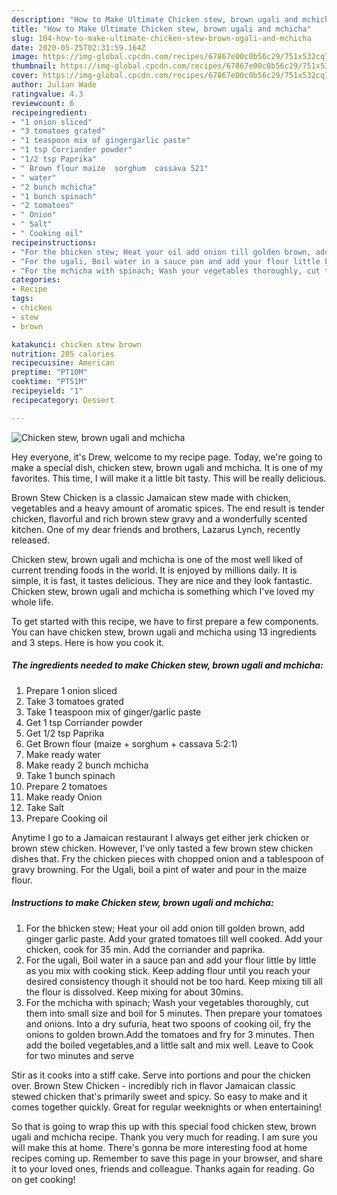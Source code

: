 ```yaml
---
description: "How to Make Ultimate Chicken stew, brown ugali and mchicha"
title: "How to Make Ultimate Chicken stew, brown ugali and mchicha"
slug: 104-how-to-make-ultimate-chicken-stew-brown-ugali-and-mchicha
date: 2020-05-25T02:31:59.164Z
image: https://img-global.cpcdn.com/recipes/67867e00c0b56c29/751x532cq70/chicken-stew-brown-ugali-and-mchicha-recipe-main-photo.jpg
thumbnail: https://img-global.cpcdn.com/recipes/67867e00c0b56c29/751x532cq70/chicken-stew-brown-ugali-and-mchicha-recipe-main-photo.jpg
cover: https://img-global.cpcdn.com/recipes/67867e00c0b56c29/751x532cq70/chicken-stew-brown-ugali-and-mchicha-recipe-main-photo.jpg
author: Julian Wade
ratingvalue: 4.3
reviewcount: 6
recipeingredient:
- "1 onion sliced"
- "3 tomatoes grated"
- "1 teaspoon mix of gingergarlic paste"
- "1 tsp Corriander powder"
- "1/2 tsp Paprika"
- " Brown flour maize  sorghum  cassava 521"
- " water"
- "2 bunch mchicha"
- "1 bunch spinach"
- "2 tomatoes"
- " Onion"
- " Salt"
- " Cooking oil"
recipeinstructions:
- "For the bhicken stew; Heat your oil add onion till golden brown, add ginger garlic paste. Add your grated tomatoes till well cooked. Add your chicken, cook for 35 min. Add the corriander and paprika."
- "For the ugali, Boil water in a sauce pan and add your flour little by little as you mix with cooking stick. Keep adding flour until you reach your desired consistency though it should not be too hard. Keep mixing till all the flour is dissolved. Keep mixing for about 30mins."
- "For the mchicha with spinach; Wash your vegetables thoroughly, cut them into small size and boil for 5 minutes. Then prepare your tomatoes and onions. Into a dry sufuria, heat two spoons of cooking oil, fry the onions to golden brown.Add the tomatoes and fry for 3 minutes. Then add the boiled vegetables,and a little salt and mix well. Leave to Cook for two minutes and serve"
categories:
- Recipe
tags:
- chicken
- stew
- brown

katakunci: chicken stew brown 
nutrition: 205 calories
recipecuisine: American
preptime: "PT10M"
cooktime: "PT51M"
recipeyield: "1"
recipecategory: Dessert

---
```



![Chicken stew, brown ugali and mchicha](https://img-global.cpcdn.com/recipes/67867e00c0b56c29/751x532cq70/chicken-stew-brown-ugali-and-mchicha-recipe-main-photo.jpg)

Hey everyone, it's Drew, welcome to my recipe page. Today, we're going to make a special dish, chicken stew, brown ugali and mchicha. It is one of my favorites. This time, I will make it a little bit tasty. This will be really delicious.

Brown Stew Chicken is a classic Jamaican stew made with chicken, vegetables and a heavy amount of aromatic spices. The end result is tender chicken, flavorful and rich brown stew gravy and a wonderfully scented kitchen. One of my dear friends and brothers, Lazarus Lynch, recently released.

Chicken stew, brown ugali and mchicha is one of the most well liked of current trending foods in the world. It is enjoyed by millions daily. It is simple, it is fast, it tastes delicious. They are nice and they look fantastic. Chicken stew, brown ugali and mchicha is something which I've loved my whole life.


To get started with this recipe, we have to first prepare a few components. You can have chicken stew, brown ugali and mchicha using 13 ingredients and 3 steps. Here is how you cook it.

##### The ingredients needed to make Chicken stew, brown ugali and mchicha:

1. Prepare 1 onion sliced
1. Take 3 tomatoes grated
1. Take 1 teaspoon mix of ginger/garlic paste
1. Get 1 tsp Corriander powder
1. Get 1/2 tsp Paprika
1. Get  Brown flour (maize + sorghum + cassava 5:2:1)
1. Make ready  water
1. Make ready 2 bunch mchicha
1. Take 1 bunch spinach
1. Prepare 2 tomatoes
1. Make ready  Onion
1. Take  Salt
1. Prepare  Cooking oil


Anytime I go to a Jamaican restaurant I always get either jerk chicken or brown stew chicken. However, I&#39;ve only tasted a few brown stew chicken dishes that. Fry the chicken pieces with chopped onion and a tablespoon of gravy browning. For the Ugali, boil a pint of water and pour in the maize flour. 

##### Instructions to make Chicken stew, brown ugali and mchicha:

1. For the bhicken stew; Heat your oil add onion till golden brown, add ginger garlic paste. Add your grated tomatoes till well cooked. Add your chicken, cook for 35 min. Add the corriander and paprika.
1. For the ugali, Boil water in a sauce pan and add your flour little by little as you mix with cooking stick. Keep adding flour until you reach your desired consistency though it should not be too hard. Keep mixing till all the flour is dissolved. Keep mixing for about 30mins.
1. For the mchicha with spinach; Wash your vegetables thoroughly, cut them into small size and boil for 5 minutes. Then prepare your tomatoes and onions. Into a dry sufuria, heat two spoons of cooking oil, fry the onions to golden brown.Add the tomatoes and fry for 3 minutes. Then add the boiled vegetables,and a little salt and mix well. Leave to Cook for two minutes and serve


Stir as it cooks into a stiff cake. Serve into portions and pour the chicken over. Brown Stew Chicken - incredibly rich in flavor Jamaican classic stewed chicken that&#39;s primarily sweet and spicy. So easy to make and it comes together quickly. Great for regular weeknights or when entertaining! 

So that is going to wrap this up with this special food chicken stew, brown ugali and mchicha recipe. Thank you very much for reading. I am sure you will make this at home. There's gonna be more interesting food at home recipes coming up. Remember to save this page in your browser, and share it to your loved ones, friends and colleague. Thanks again for reading. Go on get cooking!
